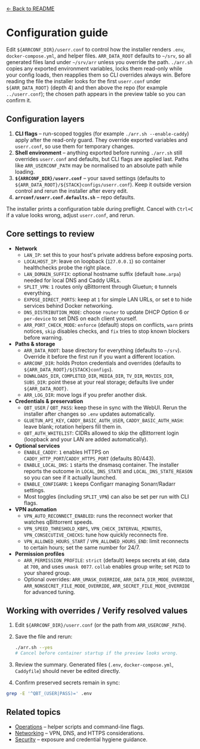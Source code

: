 [← Back to README](../README.md)

# Configuration guide

Edit `${ARRCONF_DIR}/userr.conf` to control how the installer renders `.env`, `docker-compose.yml`, and helper files. `ARR_DATA_ROOT` defaults to `~/srv`, so all generated files land under `~/srv/arr` unless you override the path. `./arr.sh` copies any exported environment variables, locks them read-only while your config loads, then reapplies them so CLI overrides always win. Before reading the file the installer looks for the first `userr.conf` under `${ARR_DATA_ROOT}` (depth 4) and then above the repo (for example `../userr.conf`); the chosen path appears in the preview table so you can confirm it.

## Configuration layers

1. **CLI flags** – run-scoped toggles (for example `./arr.sh --enable-caddy`) apply after the read-only guard. They override exported variables and `userr.conf`, so use them for temporary changes.
2. **Shell environment** – anything exported before running `./arr.sh` still overrides `userr.conf` and defaults, but CLI flags are applied last. Paths like `ARR_USERCONF_PATH` may be normalised to an absolute path while loading.
3. **`${ARRCONF_DIR}/userr.conf`** – your saved settings (defaults to `${ARR_DATA_ROOT}/${STACK}configs/userr.conf`). Keep it outside version control and rerun the installer after every edit.
4. **`arrconf/userr.conf.defaults.sh`** – repo defaults.

The installer prints a configuration table during preflight. Cancel with `Ctrl+C` if a value looks wrong, adjust `userr.conf`, and rerun.

## Core settings to review

- **Network**
  - `LAN_IP`: set this to your host's private address before exposing ports.
  - `LOCALHOST_IP`: leave on loopback (`127.0.0.1`) so container healthchecks probe the right place.
  - `LAN_DOMAIN_SUFFIX`: optional hostname suffix (default `home.arpa`) needed for local DNS and Caddy URLs.
  - `SPLIT_VPN`: `1` routes only qBittorrent through Gluetun; `0` tunnels everything.
  - `EXPOSE_DIRECT_PORTS`: keep at `1` for simple LAN URLs, or set `0` to hide services behind Docker networking.
  - `DNS_DISTRIBUTION_MODE`: choose `router` to update DHCP Option 6 or `per-device` to set DNS on each client yourself.
  - `ARR_PORT_CHECK_MODE`: `enforce` (default) stops on conflicts, `warn` prints notices, `skip` disables checks, and `fix` tries to stop known blockers before warning.
- **Paths & storage**
  - `ARR_DATA_ROOT`: base directory for everything (defaults to `~/srv`). Override it before the first run if you want a different location.
  - `ARRCONF_DIR`: holds Proton credentials and overrides (defaults to `${ARR_DATA_ROOT}/${STACK}configs`).
  - `DOWNLOADS_DIR`, `COMPLETED_DIR`, `MEDIA_DIR`, `TV_DIR`, `MOVIES_DIR`, `SUBS_DIR`: point these at your real storage; defaults live under `${ARR_DATA_ROOT}`.
  - `ARR_LOG_DIR`: move logs if you prefer another disk.
- **Credentials & preservation**
  - `QBT_USER` / `QBT_PASS`: keep these in sync with the WebUI. Rerun the installer after changes so `.env` updates automatically.
  - `GLUETUN_API_KEY`, `CADDY_BASIC_AUTH_USER`, `CADDY_BASIC_AUTH_HASH`: leave blank; rotation helpers fill them in.
  - `QBT_AUTH_WHITELIST`: CIDRs allowed to skip the qBittorrent login (loopback and your LAN are added automatically).
- **Optional services**
  - `ENABLE_CADDY`: `1` enables HTTPS on `CADDY_HTTP_PORT`/`CADDY_HTTPS_PORT` (defaults 80/443).
  - `ENABLE_LOCAL_DNS`: `1` starts the dnsmasq container. The installer reports the outcome in `LOCAL_DNS_STATE` and `LOCAL_DNS_STATE_REASON` so you can see if it actually launched.
  - `ENABLE_CONFIGARR`: `1` keeps Configarr managing Sonarr/Radarr settings.
  - Most toggles (including `SPLIT_VPN`) can also be set per run with CLI flags.
- **VPN automation**
  - `VPN_AUTO_RECONNECT_ENABLED`: runs the reconnect worker that watches qBittorrent speeds.
  - `VPN_SPEED_THRESHOLD_KBPS`, `VPN_CHECK_INTERVAL_MINUTES`, `VPN_CONSECUTIVE_CHECKS`: tune how quickly reconnects fire.
  - `VPN_ALLOWED_HOURS_START` / `VPN_ALLOWED_HOURS_END`: limit reconnects to certain hours; set the same number for 24/7.
- **Permission profiles**
  - `ARR_PERMISSION_PROFILE`: `strict` (default) keeps secrets at `600`, data at `700`, and uses `umask 0077`. `collab` enables group write; set `PGID` to your shared group.
  - Optional overrides: `ARR_UMASK_OVERRIDE`, `ARR_DATA_DIR_MODE_OVERRIDE`, `ARR_NONSECRET_FILE_MODE_OVERRIDE`, `ARR_SECRET_FILE_MODE_OVERRIDE` for advanced tuning.

## Working with overrides / Verify resolved values

1. Edit `${ARRCONF_DIR}/userr.conf` (or the path from `ARR_USERCONF_PATH`).
2. Save the file and rerun:
   ```bash
   ./arr.sh --yes
   # Cancel before container startup if the preview looks wrong.
   ```
   
3. Review the summary. Generated files (`.env`, `docker-compose.yml`, `Caddyfile`) should never be edited directly.
4. Confirm preserved secrets remain in sync:
  ```bash
  grep -E '^QBT_(USER|PASS)=' .env
  ```

## Related topics
- [Operations](operations.md) – helper scripts and command-line flags.
- [Networking](networking.md) – VPN, DNS, and HTTPS considerations.
- [Security](security.md) – exposure and credential hygiene guidance.
